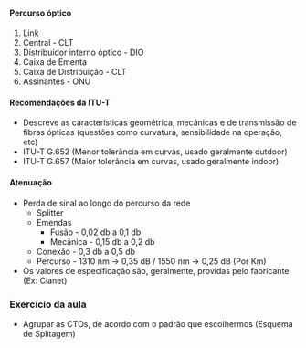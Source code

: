 #### Percurso óptico
1. Link
2. Central - CLT
3.  Distribuidor interno óptico - DIO
4. Caixa de Ementa
5. Caixa de Distribuição - CLT
6. Assinantes - ONU

#### Recomendações da ITU-T
* Descreve as características geométrica, mecânicas e de transmissão de fibras ópticas (questões como curvatura, sensibilidade na operação, etc)
* ITU-T G.652 (Menor tolerância em curvas, usado geralmente outdoor)
* ITU-T G.657 (Maior tolerância em curvas, usado geralmente indoor)

#### Atenuação
* Perda de sinal ao longo do percurso da rede
	* Splitter
	* Emendas
		* Fusão - 0,02 db a 0,1 db
		* Mecânica - 0,15 db a 0,2 db
	* Conexão - 0,3 db a 0,5 db
	* Percurso - 1310 nm -> 0,35 dB / 1550 nm -> 0,25 dB (Por Km)
* Os valores de especificação são, geralmente, providas pelo fabricante (Ex: Cianet)


### Exercício da aula
* Agrupar as CTOs, de acordo com o padrão que escolhermos (Esquema de Splitagem)
